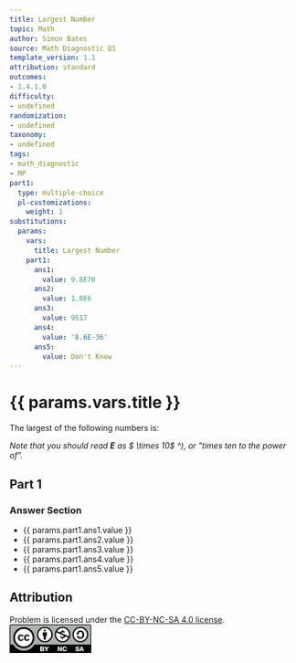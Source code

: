 ```yaml
---
title: Largest Number
topic: Math
author: Simon Bates
source: Math Diagnostic Q1
template_version: 1.1
attribution: standard
outcomes:
- 1.4.1.0
difficulty:
- undefined
randomization:
- undefined
taxonomy:
- undefined
tags:
- math_diagnostic
- MP
part1:
  type: multiple-choice
  pl-customizations:
    weight: 1
substitutions:
  params:
    vars:
      title: Largest Number
    part1:
      ans1:
        value: 9.8E70
      ans2:
        value: 1.0E6
      ans3:
        value: 9517
      ans4:
        value: '8.6E-36'
      ans5:
        value: Don't Know
---
```

# {{ params.vars.title }}
The largest of the following numbers is:

*Note that you should read **E** as $ \times 10$ ^), or "times ten to the power of".*

## Part 1

### Answer Section

- {{ params.part1.ans1.value }}
- {{ params.part1.ans2.value }}
- {{ params.part1.ans3.value }}
- {{ params.part1.ans4.value }}
- {{ params.part1.ans5.value }}

## Attribution

Problem is licensed under the [CC-BY-NC-SA 4.0 license](https://creativecommons.org/licenses/by-nc-sa/4.0/).<br> ![The Creative Commons 4.0 license requiring attribution-BY, non-commercial-NC, and share-alike-SA license.](https://raw.githubusercontent.com/firasm/bits/master/by-nc-sa.png)